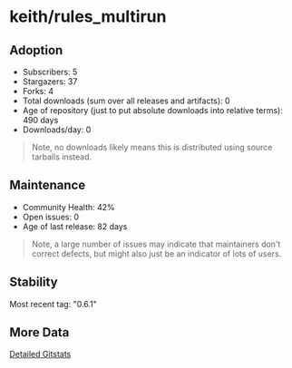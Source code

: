 # keith/rules_multirun

## Adoption

- Subscribers: 5
- Stargazers: 37
- Forks: 4
- Total downloads (sum over all releases and artifacts): 0
- Age of repository (just to put absolute downloads into relative terms): 490 days
- Downloads/day: 0

> Note, no downloads likely means this is distributed using source tarballs instead.

## Maintenance

- Community Health: 42%
- Open issues: 0
- Age of last release: 82 days

> Note, a large number of issues may indicate that maintainers don't correct defects, but might also
> just be an indicator of lots of users.

## Stability

Most recent tag: "0.6.1"

## More Data

[Detailed Gitstats](/bazel-catalog/gitstats/keith/rules_multirun)

